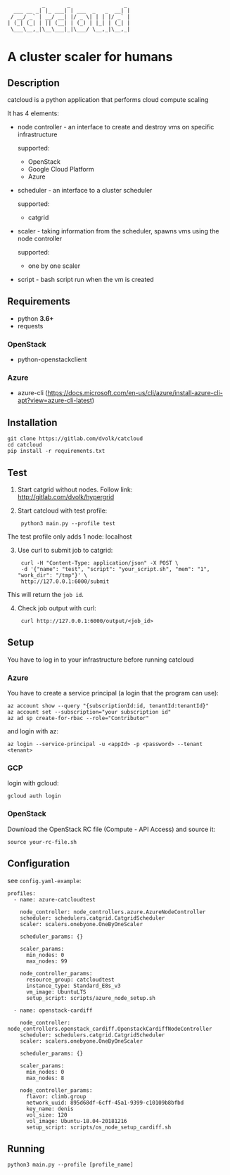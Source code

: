                _       _                 _
      ___ __ _| |_ ___| | ___  _   _  __| |
     / __/ _` | __/ __| |/ _ \| | | |/ _` |
    | (_| (_| | || (__| | (_) | |_| | (_| |
     \___\__,_|\__\___|_|\___/ \__,_|\__,_|

# A cluster scaler for humans

## Description

catcloud is a python application that performs cloud compute scaling

It has 4 elements:

- node controller - an interface to create and destroy vms on specific infrastructure

  supported:
    - OpenStack
    - Google Cloud Platform
    - Azure

- scheduler - an interface to a cluster scheduler

  supported:
    - catgrid

- scaler - taking information from the scheduler, spawns vms using the node controller

  supported:
    - one by one scaler

- script - bash script run when the vm is created

## Requirements

- python **3.6+**
- requests

### OpenStack

- python-openstackclient

### Azure

- azure-cli (https://docs.microsoft.com/en-us/cli/azure/install-azure-cli-apt?view=azure-cli-latest)

## Installation

    git clone https://gitlab.com/dvolk/catcloud
    cd catcloud
    pip install -r requirements.txt

## Test

1. Start catgrid without nodes. Follow link: http://gitlab.com/dvolk/hypergrid

2. Start catcloud with test profile:

        python3 main.py --profile test
        
The test profile only adds 1 node: localhost

3. Use curl to submit job to catgrid:

        curl -H "Content-Type: application/json" -X POST \
        -d '{"name": "test", "script": "your_script.sh", "mem": "1", "work_dir": "/tmp"}' \
        http://127.0.0.1:6000/submit

This will return the `job id`.

4. Check job output with curl:

        curl http://127.0.0.1:6000/output/<job_id>

## Setup

You have to log in to your infrastructure before running catcloud

### Azure

You have to create a service principal (a login that the program can use):

    az account show --query "{subscriptionId:id, tenantId:tenantId}"
    az account set --subscription="your subscription id"
    az ad sp create-for-rbac --role="Contributor"

and login with az:

    az login --service-principal -u <appId> -p <password> --tenant <tenant>
    
### GCP

login with gcloud:

    gcloud auth login

### OpenStack

Download the OpenStack RC file (Compute - API Access) and source it:

    source your-rc-file.sh

## Configuration

see `config.yaml-example`:

    profiles:
      - name: azure-catcloudtest

        node_controller: node_controllers.azure.AzureNodeController
        scheduler: schedulers.catgrid.CatgridScheduler
        scaler: scalers.onebyone.OneByOneScaler

        scheduler_params: {}

        scaler_params:
          min_nodes: 0
          max_nodes: 99

        node_controller_params:
          resource_group: catcloudtest
          instance_type: Standard_E8s_v3
          vm_image: UbuntuLTS
          setup_script: scripts/azure_node_setup.sh

      - name: openstack-cardiff

        node_controller: node_controllers.openstack_cardiff.OpenstackCardiffNodeController
        scheduler: schedulers.catgrid.CatgridScheduler
        scaler: scalers.onebyone.OneByOneScaler

        scheduler_params: {}

        scaler_params:
          min_nodes: 0
          max_nodes: 8

        node_controller_params:
          flavor: climb.group
          network_uuid: 895d68df-6cff-45a1-9399-c10109b8bfbd
          key_name: denis
          vol_size: 120
          vol_image: Ubuntu-18.04-20181216
          setup_script: scripts/os_node_setup_cardiff.sh

## Running

    python3 main.py --profile [profile_name]
